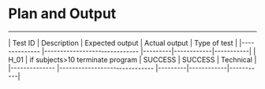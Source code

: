 # Plan and Output

------------------------------------------------------------------------------
| Test ID  |    Description  | Expected output | Actual output | Type of test |
|-------------- |------------------‐----------- |---------|------------|-----------|
|  H_01    | if subjects>10 terminate program | SUCCESS | SUCCESS | Technical |
|-------------- |------------------‐----------- |---------|------------|-----------|